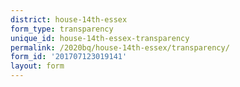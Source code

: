 ```yaml
---
district: house-14th-essex
form_type: transparency
unique_id: house-14th-essex-transparency
permalink: /2020bq/house-14th-essex/transparency/
form_id: '201707123019141'
layout: form
---
```

